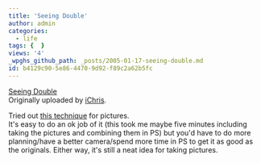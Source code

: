 ```yaml
---
title: 'Seeing Double'
author: admin
categories:
  - life
tags: {  }
views: '4'
_wpghs_github_path: _posts/2005-01-17-seeing-double.md
id: b4129c90-5e86-4470-9d92-f89c2a62b5fc
---
```

<p><a href="http://www.flickr.com/photos/lemon/3457349/" title="photo sharing"><img src="http://photos2.flickr.com/3457349_f5509ae677_m.jpg" alt="" /></a><br />
<a href="http://www.flickr.com/photos/lemon/3457349/">Seeing Double</a><br />
Originally uploaded by <a href="http://www.flickr.com/people/lemon/">iChris</a>.</p>
<p>Tried out <a href="http://www.mennoboy.com/chris/archives/2005/01/very_cool_set_o.html">this technique</a> for pictures.<br />
It's easy to do an ok job of it (this took me maybe five minutes including taking the pictures and combining them in PS) but you'd have to do more planning/have a better camera/spend more time in PS to get it as good as the originals.  Either way, it's still a neat idea for taking pictures.</p>
